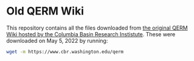 # Old QERM Wiki

This repository contains all the files downloaded from [the original QERM Wiki hosted by the Columbia Basin Research Instistute](https://www.cbr.washington.edu/qerm/index.php/Main_Page). These were downloaded on May 5, 2022 by running:

```bash
wget -m https://www.cbr.washington.edu/qerm
```
